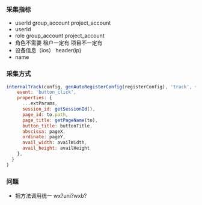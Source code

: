### 采集指标
- userId group_account project_account
- userId
- role group_account project_account
- 角色不需要 租户一定有 项目不一定有
- 设备信息（ios）  header(ip)
- name

<!--
page_id "/about"
page_title ""
userName
accountName
projectName
phone
-->



### 采集方式
```javascript
internalTrack(config, genAutoRegisterConfig(registerConfig), 'track', {
    event: 'button_click',
    properties: {
      ...extParams,
      session_id: getSessionId(),
      page_id: to.path,
      page_title: getPageName(to),
      button_title: buttonTitle,
      abscissa: pageX,
      ordinate: pageY,
      avail_width: availWidth,
      avail_height: availHeight
    },
  }
)
```

### 问题
- 把方法调用统一 wx?uni?wxb?
